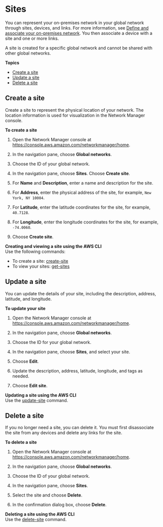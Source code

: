 # Sites<a name="sites"></a>

You can represent your on\-premises network in your global network through sites, devices, and links\. For more information, see [Define and associate your on\-premises network](how-network-manager-works.md#nm-how-it-works-on-premises)\. You then associate a device with a site and one or more links\.

A site is created for a specific global network and cannot be shared with other global networks\.

**Topics**
+ [Create a site](#creating-a-site)
+ [Update a site](#updating-a-site)
+ [Delete a site](#deleting-a-site)

## Create a site<a name="creating-a-site"></a>

Create a site to represent the physical location of your network\. The location information is used for visualization in the Network Manager console\.

**To create a site**

1. Open the Network Manager console at [https://console\.aws\.amazon\.com/networkmanager/home](https://console.aws.amazon.com/networkmanager/home)\.

1. In the navigation pane, choose **Global networks**\.

1. Choose the ID of your global network\.

1. In the navigation pane, choose **Sites**\. Choose **Create site**\.

1. For **Name** and **Description**, enter a name and description for the site\.

1. For **Address**, enter the physical address of the site, for example, `New York, NY 10004`\.

1. For **Latitude**, enter the latitude coordinates for the site, for example, `40.7128`\.

1. For **Longitude**, enter the longitude coordinates for the site, for example, `-74.0060`\.

1. Choose **Create site**\.

**Creating and viewing a site using the AWS CLI**  
Use the following commands:
+ To create a site: [create\-site](https://docs.aws.amazon.com/cli/latest/reference/networkmanager/create-site.html)
+ To view your sites: [get\-sites](https://docs.aws.amazon.com/cli/latest/reference/networkmanager/get-sites.html)

## Update a site<a name="updating-a-site"></a>

You can update the details of your site, including the description, address, latitude, and longitude\.

**To update your site**

1. Open the Network Manager console at [https://console\.aws\.amazon\.com/networkmanager/home](https://console.aws.amazon.com/networkmanager/home)\.

1. In the navigation pane, choose **Global networks**\.

1. Choose the ID for your global network\.

1. In the navigation pane, choose **Sites**, and select your site\.

1. Choose **Edit**\.

1. Update the description, address, latitude, longitude, and tags as needed\.

1. Choose **Edit site**\.

**Updating a site using the AWS CLI**  
Use the [update\-site](https://docs.aws.amazon.com/cli/latest/reference/networkmanager/update-site.html) command\.

## Delete a site<a name="deleting-a-site"></a>

If you no longer need a site, you can delete it\. You must first disassociate the site from any devices and delete any links for the site\.

**To delete a site**

1. Open the Network Manager console at [https://console\.aws\.amazon\.com/networkmanager/home](https://console.aws.amazon.com/networkmanager/home)\.

1. In the navigation pane, choose **Global networks**\.

1. Choose the ID of your global network\.

1. In the navigation pane, choose **Sites**\.

1. Select the site and choose **Delete**\.

1. In the confirmation dialog box, choose **Delete**\.

**Deleting a site using the AWS CLI**  
Use the [delete\-site](https://docs.aws.amazon.com/cli/latest/reference/networkmanager/delete-site.html) command\.